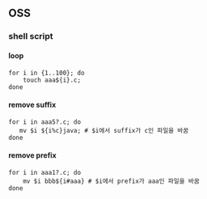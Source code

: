 ## OSS
### shell script
#### loop
```
for i in {1..100}; do
    touch aaa${i}.c;
done
```

#### remove suffix
```
for i in aaa5?.c; do
   mv $i ${i%c}java; # $i에서 suffix가 c인 파일을 바꿈
done

```
#### remove prefix
```
for i in aaa1?.c; do
    mv $i bbb${i#aaa} # $i에서 prefix가 aaa인 파일을 바꿈
done
```